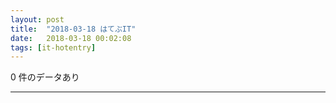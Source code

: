 ```yaml
---
layout: post
title:  "2018-03-18 はてぶIT"
date:   2018-03-18 00:02:08
tags: [it-hotentry]
---
```

0 件のデータあり

<hr>
